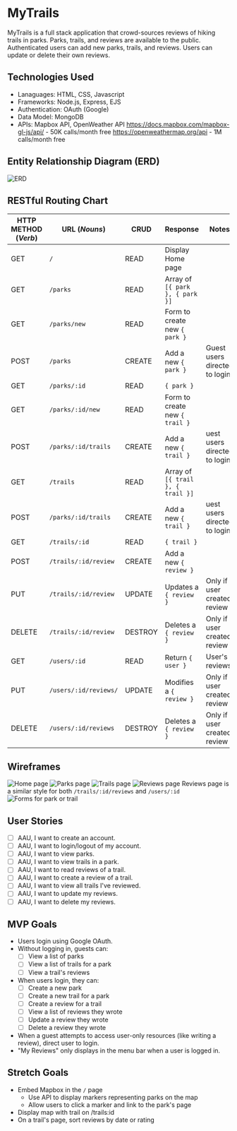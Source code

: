 # MyTrails
MyTrails is a full stack application that crowd-sources reviews of hiking trails in parks. Parks, trails, and reviews are available to the public. Authenticated users can add new parks, trails, and reviews. Users can update or delete their own reviews.

## Technologies Used
* Lanaguages: HTML, CSS, Javascript
* Frameworks: Node.js, Express, EJS
* Authentication: OAuth (Google)
* Data Model: MongoDB
* APIs: Mapbox API, OpenWeather API
https://docs.mapbox.com/mapbox-gl-js/api/ - 50K calls/month free
https://openweathermap.org/api - 1M calls/month free

## Entity Relationship Diagram (ERD)
![ERD](wireframes/ERD.png)

## RESTful Routing Chart
| HTTP METHOD (_Verb_) | URL (_Nouns_)     | CRUD    | Response          | Notes        |
| -------------------- | ----------------- | ------- | ----------------- | ------------ |
| GET | `/` | READ | Display Home page|  |
| GET | `/parks` | READ | Array of  `[{ park }, { park }]` | |
| GET | `/parks/new` | READ | Form to create new `{ park }` | |
| POST | `/parks` | CREATE | Add a new `{ park }` | Guest users directed to login |
| GET | `/parks/:id` | READ | `{ park }` | |
| GET | `/parks/:id/new` | READ | Form to create new `{ trail }` | |
| POST | `/parks/:id/trails` | CREATE | Add a new `{ trail }` | uest users directed to login |
| GET | `/trails` | READ | Array of  `[{ trail }, { trail }]` | |
| POST | `/parks/:id/trails` | CREATE | Add a new `{ trail }` | uest users directed to login |
| GET | `/trails/:id` | READ | `{ trail }` | |
| POST | `/trails/:id/review` | CREATE | Add a new `{ review }` | |
| PUT | `/trails/:id/review` | UPDATE | Updates a `{ review }` | Only if user created review |
| DELETE | `/trails/:id/review` | DESTROY | Deletes a `{ review }` | Only if user created review
| GET | `/users/:id` | READ | Return `{ user }` | User's reviews|
| PUT | `/users/:id/reviews/` | UPDATE | Modifies a `{ review }` | Only if user created review |
| DELETE | `/users/:id/reviews` | DESTROY | Deletes a `{ review }` | Only if user created review |

## Wireframes
![Home page](wireframes/home.png)
![Parks page](wireframes/park.png)
![Trails page](wireframes/trail.png)
![Reviews page](wireframes/reviews.png)
Reviews page is a similar style for both `/trails/:id/reviews` and `/users/:id`
![Forms for park or trail](wireframes/create-forms.png)

## User Stories
- [ ] AAU, I want to create an account.
- [ ] AAU, I want to login/logout of my account.
- [ ] AAU, I want to view parks.
- [ ] AAU, I want to view trails in a park.
- [ ] AAU, I want to read reviews of a trail.
- [ ] AAU, I want to create a review of a trail.
- [ ] AAU, I want to view all trails I've reviewed.
- [ ] AAU, I want to update my reviews.
- [ ] AAU, I want to delete my reviews.

## MVP Goals
* Users  login using Google OAuth.
* Without logging in, guests can:
    - [ ] View a list of parks
    - [ ] View a list of trails for a park
    - [ ] View a trail's reviews
* When users login, they can:
    - [ ] Create a new park
    - [ ] Create a new trail for a park
    - [ ] Create a review for a trail
    - [ ] View a list of reviews they wrote
    - [ ] Update a review they wrote
    - [ ] Delete a review they wrote
* When a guest attempts to access user-only resources (like writing a review), direct user to login.
* "My Reviews" only displays in the menu bar when a user is logged in.


## Stretch Goals
* Embed Mapbox in the `/` page
    * Use API to display markers representing parks on the map
    * Allow users to click a marker and link to the park's page
* Display map with trail on /trails:id
* On a trail's page, sort reviews by date or rating

